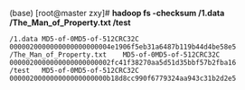 
(base) [root@master zxy]# __hadoop fs -checksum /1.data /The_Man_of_Property.txt /test__
```
/1.data	MD5-of-0MD5-of-512CRC32C	0000020000000000000000004e1906f5eb31a6487b119b44d4be58e5
/The_Man_of_Property.txt	MD5-of-0MD5-of-512CRC32C	0000020000000000000000002fc41f38270aa5d51d35bbf57b2fba16
/test	MD5-of-0MD5-of-512CRC32C	000002000000000000000000b18d8cc990f6779324aa943c31b2d2e5
```
